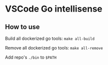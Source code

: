 # VSCode Go intellisense

## How to use

Build all dockerized go tools: `make all-build`

Remove all dockerized go tools: `make all-remove`

Add repo's `./bin` to `$PATH`
